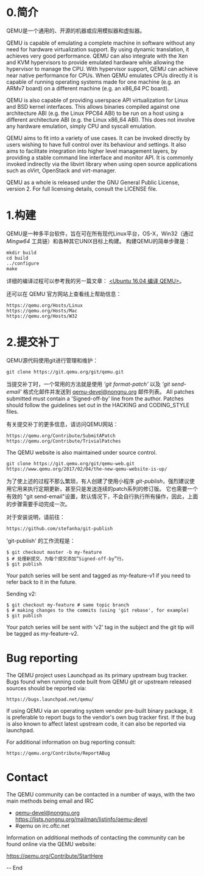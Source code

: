 # 0.简介

QEMU是一个通用的、开源的机器或应用模拟器和虚拟器。

QEMU is capable of emulating a complete machine in software without any
need for hardware virtualization support. By using dynamic translation,
it achieves very good performance. QEMU can also integrate with the Xen
and KVM hypervisors to provide emulated hardware while allowing the
hypervisor to manage the CPU. With hypervisor support, QEMU can achieve
near native performance for CPUs. When QEMU emulates CPUs directly it is
capable of running operating systems made for one machine (e.g. an ARMv7
board) on a different machine (e.g. an x86_64 PC board).

QEMU is also capable of providing userspace API virtualization for Linux
and BSD kernel interfaces. This allows binaries compiled against one
architecture ABI (e.g. the Linux PPC64 ABI) to be run on a host using a
different architecture ABI (e.g. the Linux x86_64 ABI). This does not
involve any hardware emulation, simply CPU and syscall emulation.

QEMU aims to fit into a variety of use cases. It can be invoked directly
by users wishing to have full control over its behaviour and settings.
It also aims to facilitate integration into higher level management
layers, by providing a stable command line interface and monitor API.
It is commonly invoked indirectly via the libvirt library when using
open source applications such as oVirt, OpenStack and virt-manager.

QEMU as a whole is released under the GNU General Public License,
version 2. For full licensing details, consult the LICENSE file.


# 1.构建

QEMU是一种多平台软件，旨在可在所有现代Linux平台，OS-X，Win32（通过 *Mingw64* 工具链）和各种其它UNIX目标上构建。 构建QEMU的简单步骤是：

    mkdir build
    cd build
    ../configure
    make

详细的编译过程可以参考我的另一篇文章： [<Ubuntu 16.04 编译 QEMU\>](https://blog.csdn.net/shenwanjiang111/article/details/82898119)。

还可以在 QEMU 官方网站上查看线上帮助信息：

    https://qemu.org/Hosts/Linux
    https://qemu.org/Hosts/Mac
    https://qemu.org/Hosts/W32


# 2.提交补丁

QEMU源代码使用git进行管理和维护：

    git clone https://git.qemu.org/git/qemu.git

当提交补丁时，一个常用的方法就是使用 *'git format-patch'* 以及 *'git send-email'* 格式化邮件并发送到 qemu-devel@nongnu.org 邮件列表。 All patches submitted must contain a 'Signed-off-by' line from the author. Patches should follow the guidelines set out in the HACKING and CODING_STYLE files.

有关提交补丁的更多信息，请访问QEMU网站：

    https://qemu.org/Contribute/SubmitAPatch
    https://qemu.org/Contribute/TrivialPatches

The QEMU website is also maintained under source control.

    git clone https://git.qemu.org/git/qemu-web.git
    https://www.qemu.org/2017/02/04/the-new-qemu-website-is-up/

为了使上述的过程不那么繁琐，有人创建了使用小程序 *git-publish*，强烈建议使用它用来执行定期更新，甚至只是发送连续的patch系列的修订版。 它也需要一个有效的 "git send-email"设置，默认情况下，不会自行执行所有操作，因此，上面的步骤需要手动完成一次。

对于安装说明，请前往：

    https://github.com/stefanha/git-publish

'git-publish' 的工作流程是：

    $ git checkout master -b my-feature
    $ # 处理新提交，为每个提交添加“Signed-off-by”行。
    $ git publish

Your patch series will be sent and tagged as my-feature-v1 if you need to refer
back to it in the future.

Sending v2:

    $ git checkout my-feature # same topic branch
    $ # making changes to the commits (using 'git rebase', for example)
    $ git publish

Your patch series will be sent with 'v2' tag in the subject and the git tip
will be tagged as my-feature-v2.

Bug reporting
=============

The QEMU project uses Launchpad as its primary upstream bug tracker. Bugs
found when running code built from QEMU git or upstream released sources
should be reported via:

    https://bugs.launchpad.net/qemu/

If using QEMU via an operating system vendor pre-built binary package, it
is preferable to report bugs to the vendor's own bug tracker first. If
the bug is also known to affect latest upstream code, it can also be
reported via launchpad.

For additional information on bug reporting consult:

    https://qemu.org/Contribute/ReportABug


Contact
=======

The QEMU community can be contacted in a number of ways, with the two
main methods being email and IRC

 - qemu-devel@nongnu.org
   https://lists.nongnu.org/mailman/listinfo/qemu-devel
 - #qemu on irc.oftc.net

Information on additional methods of contacting the community can be
found online via the QEMU website:

  https://qemu.org/Contribute/StartHere

-- End